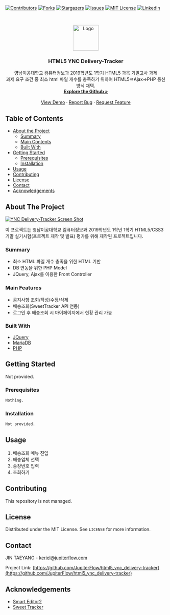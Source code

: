 <!--
*** Thanks for checking out this README Template. If you have a suggestion that would
*** make this better, please fork the repo and create a pull request or simply open
*** an issue with the tag "enhancement".
*** Thanks again! Now go create something AMAZING! :D
-->


<!-- PROJECT SHIELDS -->
<!--
*** I'm using markdown "reference style" links for readability.
*** Reference links are enclosed in brackets [ ] instead of parentheses ( ).
*** See the bottom of this document for the declaration of the reference variables
*** for contributors-url, forks-url, etc. This is an optional, concise syntax you may use.
*** https://www.markdownguide.org/basic-syntax/#reference-style-links
-->
[![Contributors][contributors-shield]][contributors-url]
[![Forks][forks-shield]][forks-url]
[![Stargazers][stars-shield]][stars-url]
[![Issues][issues-shield]][issues-url]
[![MIT License][license-shield]][license-url]
[![LinkedIn][linkedin-shield]][linkedin-url]



<!-- PROJECT LOGO -->
<br />
<p align="center">
  <a href="https://github.com/JupiterFlow/html5_ync_delivery-tracker">
    <img src="https://github.com/JupiterFlow/html5_ync_delivery-tracker/blob/master/images/README.png?raw=true" alt="Logo" width="80" height="80">
  </a>

  <h3 align="center">HTML5 YNC Delivery-Tracker</h3>

  <p align="center">
    영남이공대학교 컴퓨터정보과 2019학년도 1학기 HTML5 과목 기말고사 과제
    <br />
    과제 요구 조건 중 최소 html 파일 개수를 충족하기 위하여 HTML5=>Ajax=>PHP 통신 방식 채택.
    <br />
    <a href="https://github.com/JupiterFlow/html5_ync_delivery-tracker"><strong>Explore the Github »</strong></a>
    <br />
    <br />
    <a href="https://delivery.jupiterflow.com">View Demo</a>
    ·
    <a href="https://github.com/JupiterFlow/html5_ync_delivery-tracker/issues">Report Bug</a>
    ·
    <a href="https://github.com/JupiterFlow/html5_ync_delivery-tracker/issues">Request Feature</a>
  </p>
</p>


<!-- TABLE OF CONTENTS -->
## Table of Contents

* [About the Project](#about-the-project)
  * [Summary](#summary)
  * [Main Contents](#main-contents)
  * [Built With](#built-with)
* [Getting Started](#getting-started)
  * [Prerequisites](#prerequisites)
  * [Installation](#installation)
* [Usage](#usage)
* [Contributing](#contributing)
* [License](#license)
* [Contact](#contact)
* [Acknowledgements](#acknowledgements)



<!-- ABOUT THE PROJECT -->
## About The Project
[![YNC Delivery-Tracker Screen Shot][product-screenshot]](https://delivery.jupiterflow.com)

이 프로젝트는 영남이공대학교 컴퓨터정보과 2019학년도 1학년 1학기 HTML5/CSS3 기말 실기시험(프로젝트 제작 및 발표) 평가를 위해 제작된 프로젝트입니다.

### Summary
* 최소 HTML 파일 개수 충족을 위한 HTML 기반
* DB 연동을 위한 PHP Model
* JQuery, Ajax를 이용한 Front Controller

### Main Features
* 공지사항 조회/작성/수정/삭제
* 배송조회(SweetTracker API 연동)
* 로그인 후 배송조회 시 마이페이지에서 현황 관리 가능

### Built With
* [JQuery](https://jquery.com)
* [MariaDB](https://mariadb.org)
* [PHP](https://www.php.net)

<!-- GETTING STARTED -->
## Getting Started
Not provided.

### Prerequisites
```sh
Nothing.
```

### Installation
```sh
Not provided.
```

<!-- USAGE EXAMPLES -->
## Usage
1. 배송조회 메뉴 진입
2. 배송업체 선택
3. 송장번호 입력
4. 조회하기


<!-- CONTRIBUTING -->
## Contributing
This repository is not managed.

<!--
Contributions are what make the open source community such an amazing place to be learn, inspire, and create. Any contributions you make are **greatly appreciated**.

1. Fork the Project
2. Create your Feature Branch (`git checkout -b PROFILE/REPO`)
3. Commit your Changes (`git commit -m 'Add some REPO'`)
4. Push to the Branch (`git push origin PROFILE/REPO`)
5. Open a Pull Request
-->


<!-- LICENSE -->
## License
Distributed under the MIT License. See `LICENSE` for more information.

<!-- CONTACT -->
## Contact
JIN TAEYANG - keriel@jupiterflow.com

Project Link: [https://github.com/JupiterFlow/html5_ync_delivery-tracker](https://github.com/JupiterFlow/html5_ync_delivery-tracker)


<!-- ACKNOWLEDGEMENTS -->
## Acknowledgements
* [Smart Editor2](https://github.com/naver/smarteditor2)
* [Sweet Tracker](http://www.sweettracker.co.kr/)



<!-- MARKDOWN LINKS & IMAGES -->
<!-- https://www.markdownguide.org/basic-syntax/#reference-style-links -->
[contributors-shield]: https://img.shields.io/github/contributors/JupiterFlow/html5_ync_delivery-tracker?style=flat-square
[contributors-url]: https://github.com/JupiterFlow/html5_ync_delivery-tracker/graphs/contributors

[forks-shield]: https://img.shields.io/github/forks/JupiterFlow/html5_ync_delivery-tracker?style=flat-square
[forks-url]: https://github.com/JupiterFlow/html5_ync_delivery-tracker/network/members

[stars-shield]: https://img.shields.io/github/stars/JupiterFlow/html5_ync_delivery-tracker?style=flat-square
[stars-url]: https://github.com/JupiterFlow/html5_ync_delivery-tracker/stargazers

[issues-shield]: https://img.shields.io/github/issues/JupiterFlow/html5_ync_delivery-tracker?style=flat-square
[issues-url]: https://github.com/JupiterFlow/html5_ync_delivery-tracker/issues

[license-shield]: https://img.shields.io/github/license/JupiterFlow/html5_ync_delivery-tracker?style=flat-square
[license-url]: https://github.com/JupiterFlow/html5_ync_delivery-tracker/blob/master/LICENSE.txt

[linkedin-shield]: https://img.shields.io/badge/-LinkedIn-black.svg?style=flat-square&logo=linkedin&colorB=555
[linkedin-url]: https://linkedin.com/in/jupiterflow

[product-screenshot]: https://github.com/JupiterFlow/html5_ync_delivery-tracker/blob/master/images/workspace.JPG?raw=true